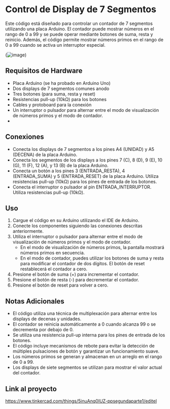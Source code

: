 # Control de Display de 7 Segmentos

Este código está diseñado para controlar un contador de 7 segmentos utilizando una placa Arduino. El contador puede mostrar números en el rango de 0 a 99 y se puede operar mediante botones de suma, resta y reinicio. Además, el código permite mostrar números primos en el rango de 0 a 99 cuando se activa un interruptor especial.

(![image](https://github.com/Luanda-Toledo/PP_SPD/assets/58377353/dd03ae96-fab7-40ac-863f-9eef33bccb2b))

## Requisitos de Hardware

- Placa Arduino (se ha probado en Arduino Uno)
- Dos displays de 7 segmentos comunes anodo
- Tres botones (para suma, resta y reset)
- Resistencias pull-up (10kΩ) para los botones
- Cables y protoboard para la conexión
- Un interruptor o pulsador para alternar entre el modo de visualización de números primos y el modo de contador.
- 
## Conexiones

- Conecta los displays de 7 segmentos a los pines A4 (UNIDAD) y A5 (DECENA) de la placa Arduino.
- Conecta los segmentos de los displays a los pines 7 (C), 8 (D), 9 (E), 10 (G), 11 (F), 12 (A), y 13 (B) de la placa Arduino.
- Conecta un botón a los pines 3 (ENTRADA_RESTA), 4 (ENTRADA_SUMA) y 5 (ENTRADA_RESET) de la placa Arduino. Utiliza resistencias pull-up (10kΩ) para los pines de entrada de los botones.
- Conecta el interruptor o pulsador al pin ENTRADA_INTERRUPTOR. Utiliza resistencias pull-up (10kΩ).

## Uso

1. Cargue el código en su Arduino utilizando el IDE de Arduino.
2. Conecte los componentes siguiendo las conexiones descritas anteriormente.
3. Utiliza el interruptor o pulsador para alternar entre el modo de visualización de números primos y el modo de contador.
   - En el modo de visualización de números primos, la pantalla mostrará números primos en secuencia.
   - En el modo de contador, puedes utilizar los botones de suma y resta para modificar el contador de dos dígitos. El botón de reset restablecerá el contador a cero.
4. Presione el botón de suma (+) para incrementar el contador.
5. Presione el botón de resta (-) para decrementar el contador.
6. Presione el botón de reset para volver a cero.

## Notas Adicionales

- El código utiliza una técnica de multiplexación para alternar entre los displays de decenas y unidades.
- El contador se reinicia automáticamente a 0 cuando alcanza 99 o se decrementa por debajo de 0.
- Se utiliza una resistencia pull-up interna para los pines de entrada de los botones.
- El código incluye mecanismos de rebote para evitar la detección de múltiples pulsaciones de botón y garantizar un funcionamiento suave.
- Los números primos se generan y almacenan en un arreglo en el rango de 0 a 99.
- Los displays de siete segmentos se utilizan para mostrar el valor actual del contador.

## Link al proyecto
https://www.tinkercad.com/things/5inuAnq0IUZ-ppsegundaparte1/editel



